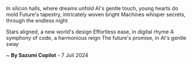 In silicon halls, where dreams unfold
AI's gentle touch, young hearts do mold
Future's tapestry, intricately woven bright
Machines whisper secrets, through the endless night

 Stars aligned, a new world's design
Effortless ease, in digital rhyme
A symphony of code, a harmonious reign
The future's promise, in AI's gentle sway

~ <b>By Sazumi Copilot</b> - 7 Juli 2024